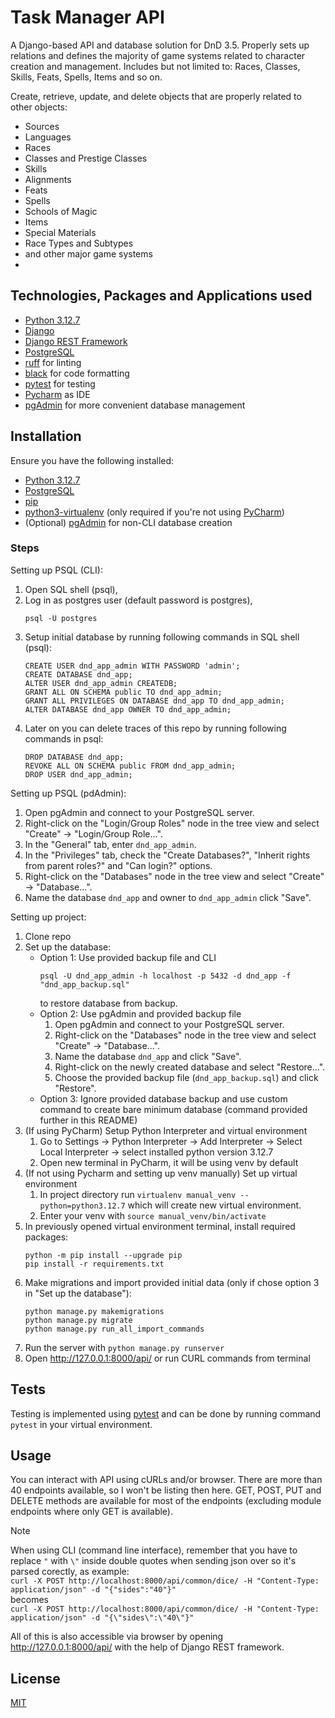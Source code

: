 # Task Manager API
A Django-based API and database solution for DnD 3.5. Properly sets up relations and defines the majority of game systems related to character creation and management. Includes but not limited to: Races, Classes, Skills, Feats, Spells, Items and so on.

Create, retrieve, update, and delete objects that are properly related to other objects:
- Sources
- Languages
- Races
- Classes and Prestige Classes
- Skills
- Alignments
- Feats
- Spells
- Schools of Magic
- Items
- Special Materials
- Race Types and Subtypes
- and other major game systems
- 
## Technologies, Packages and Applications used

- [Python 3.12.7](https://www.python.org/downloads/release/python-3127/)
- [Django](https://www.djangoproject.com/download/)
- [Django REST Framework](https://www.django-rest-framework.org/)
- [PostgreSQL](https://www.postgresql.org/)
- [ruff](https://github.com/astral-sh/ruff) for linting
- [black](https://github.com/psf/black) for code formatting
- [pytest](https://docs.pytest.org/en/stable/) for testing
- [Pycharm](https://www.jetbrains.com/pycharm/) as IDE
- [pgAdmin](https://www.pgadmin.org/) for more convenient database management

## Installation
Ensure you have the following installed:
- [Python 3.12.7](https://www.python.org/downloads/)
- [PostgreSQL](https://www.postgresql.org/download/)
- [pip](https://pip.pypa.io/en/stable/)
- [python3-virtualenv](https://virtualenv.pypa.io/en/latest/index.html) (only required if you're not using [PyCharm](https://www.jetbrains.com/pycharm/download/))
- (Optional) [pgAdmin](https://www.pgadmin.org/download/) for non-CLI database creation

### Steps

Setting up PSQL (CLI):
1. Open SQL shell (psql),
2. Log in as postgres user (default password is postgres),
   ```
   psql -U postgres
   ```
3. Setup initial database by running following commands in SQL shell (psql):
   ```
   CREATE USER dnd_app_admin WITH PASSWORD 'admin';
   CREATE DATABASE dnd_app;
   ALTER USER dnd_app_admin CREATEDB;
   GRANT ALL ON SCHEMA public TO dnd_app_admin;
   GRANT ALL PRIVILEGES ON DATABASE dnd_app TO dnd_app_admin;
   ALTER DATABASE dnd_app OWNER TO dnd_app_admin;
   ```
4. Later on you can delete traces of this repo by running following commands in psql:
   ```
   DROP DATABASE dnd_app;
   REVOKE ALL ON SCHEMA public FROM dnd_app_admin;
   DROP USER dnd_app_admin;
   ```
Setting up PSQL (pdAdmin):
1. Open pgAdmin and connect to your PostgreSQL server.
2. Right-click on the "Login/Group Roles" node in the tree view and select "Create" -> "Login/Group Role...".
3. In the "General" tab, enter `dnd_app_admin`.
4. In the "Privileges" tab, check the "Create Databases?", "Inherit rights from parent roles?" and "Can login?" options.
5. Right-click on the "Databases" node in the tree view and select "Create" -> "Database...".
6. Name the database `dnd_app` and owner to `dnd_app_admin` click "Save".

Setting up project:
1. Clone repo
2. Set up the database:
   - Option 1: Use provided backup file and CLI
     ```
     psql -U dnd_app_admin -h localhost -p 5432 -d dnd_app -f "dnd_app_backup.sql"
     ```
     to restore database from backup. 
   - Option 2: Use pgAdmin and provided backup file
     1. Open pgAdmin and connect to your PostgreSQL server.
     2. Right-click on the "Databases" node in the tree view and select "Create" -> "Database...".
     3. Name the database `dnd_app` and click "Save".
     4. Right-click on the newly created database and select "Restore...".
     5. Choose the provided backup file (`dnd_app_backup.sql`) and click "Restore".
   - Option 3: Ignore provided database backup and use custom command to create bare minimum database (command provided further in this README)
2. (If using PyCharm) Setup Python Interpreter and virtual environment
   1. Go to Settings -> Python Interpreter -> Add Interpreter -> Select Local Interpreter -> select installed python version 3.12.7
   2. Open new terminal in PyCharm, it will be using venv by default
3. (If not using Pycharm and setting up venv manually) Set up virtual environment
   1. In project directory run `virtualenv manual_venv --python=python3.12.7` which will create new virtual environment.
   2. Enter your venv with `source manual_venv/bin/activate`
4. In previously opened virtual environment terminal, install required packages:
   ```
   python -m pip install --upgrade pip
   pip install -r requirements.txt
   ```
5. Make migrations and import provided initial data (only if chose option 3 in "Set up the database"):
   ```
   python manage.py makemigrations
   python manage.py migrate
   python manage.py run_all_import_commands
   ```
6. Run the server with `python manage.py runserver`
7. Open http://127.0.0.1:8000/api/ or run CURL commands from terminal

## Tests
Testing is implemented using [pytest](https://docs.pytest.org/en/stable/) and can be done by running command `pytest` in your virtual environment.


## Usage
You can interact with API using cURLs and/or browser. There are more than 40 endpoints available, so I won't be listing then here.
GET, POST, PUT and DELETE methods are available for most of the endpoints (excluding module endpoints where only GET is available).


> [!NOTE]
> When using CLI (command line interface), remember that you have to replace `"` with `\"` inside double quotes when sending json over so it's parsed corectly, as example:<br />
> `curl -X POST http://localhost:8000/api/common/dice/ -H "Content-Type: application/json" -d "{"sides":"40"}"`<br />
> becomes<br />
> `curl -X POST http://localhost:8000/api/common/dice/ -H "Content-Type: application/json" -d "{\"sides\":\"40\"}"`


All of this is also accessible via browser by opening http://127.0.0.1:8000/api/ with the help of Django REST framework.


## License
[MIT](https://github.com/MusicManiac/DnD_App/blob/master/LICENSE)
